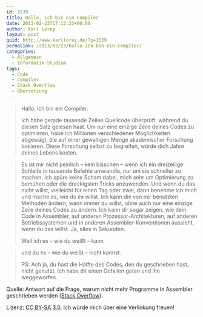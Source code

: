 ```yaml
---
id: 1539
title: Hallo, ich bin ein Compiler
date: 2013-02-23T17:12:33+00:00
author: Karl Lorey
layout: post
guid: http://www.karllorey.de/?p=1539
permalink: /2013/02/23/hallo-ich-bin-ein-compiler/
categories:
  - Allgemein
  - Informatik-Studium
tags:
  - Code
  - Compiler
  - Stack Overflow
  - Übersetzung
---
```

> Hallo, ich bin ein Compiler.
> 
> Ich habe gerade tausende Zeilen Quellcode überprüft, während du diesen Satz gelesen hast. Um nur eine einzige Zeile deines Codes zu optimieren, habe ich Millionen verschiedener Möglichkeiten abgewägt, die auf einer gewaltigen Menge akademischer Forschung basieren. Diese Forschung selbst zu begreifen, würde dich Jahre deines Lebens kosten.
  
> Es ist mir nicht peinlich &#8211; kein bisschen &#8211; wenn ich ein dreizeilige Schleife in tausende Befehle umwandle, nur um sie schneller zu machen. Ich spüre keine Scham dabei, mich sehr um Optimierung zu bemühen oder die dreckigsten Tricks anzuwenden. Und wenn du das nicht willst, vielleicht für einen Tag oder zwei, dann benehme ich mich und mache es, wie du es willst. Ich kann die von mir benutzten Methoden ändern, wann immer du willst, ohne auch nur eine einzige Zeile deines Codes zu ändern. Ich kann dir sogar zeigen, wie dein Code in Assembler, auf anderen Prozessor-Architekturen, auf anderen Betriebssystemen und in anderen Assembler-Konventionen aussieht, wenn du das willst. Ja, alles in Sekunden.
> 
> Weil ich es &#8211; wie du weißt &#8211; kann
  
> und du es &#8211; wie du weißt &#8211; nicht kannst.
> 
> PS: Ach ja, du hast die Hälfte des Codes, den du geschrieben hast, nicht genutzt. Ich habe dir einen Gefallen getan und ihn weggeworfen.

Quelle: Antwort auf die Frage, warum nicht mehr Programme in Assembler geschrieben werden (<a href="http://stackoverflow.com/questions/2684364/why-arent-programs-written-in-assembly-more-often/2685541#2685541" target="_blank">Stack Overflow</a>).

Lizenz: <a href="http://creativecommons.org/licenses/by-sa/3.0/" target="_blank">CC BY-SA 3.0</a>. Ich würde mich über eine Verlinkung freuen!

